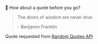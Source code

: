 📣 How about a quote before you go?

> The doors of wisdom are never shut.
>
> <p>- Benjamin Franklin</p>

Quote requested from [Random Quotes API](https://github.com/lukePeavey/quotable)
